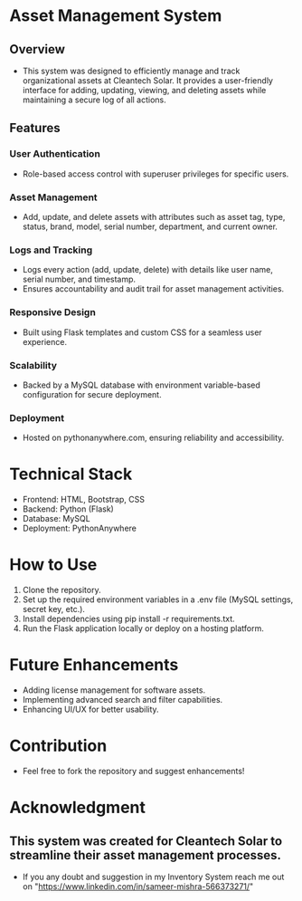 # Asset Management System
## Overview
* This system was designed to efficiently manage and track organizational assets at Cleantech Solar. It provides a user-friendly interface for adding, updating, viewing, and deleting assets while maintaining a secure log of all actions.

## Features
### User Authentication
* Role-based access control with superuser privileges for specific users.

### Asset Management
* Add, update, and delete assets with attributes such as asset tag, type, status, brand, model, serial number, department, and current owner.

### Logs and Tracking
* Logs every action (add, update, delete) with details like user name, serial number, and timestamp.
* Ensures accountability and audit trail for asset management activities.

### Responsive Design
* Built using Flask templates and custom CSS for a seamless user experience.

### Scalability
* Backed by a MySQL database with environment variable-based configuration for secure deployment.

### Deployment
* Hosted on pythonanywhere.com, ensuring reliability and accessibility.

# Technical Stack
* Frontend: HTML, Bootstrap, CSS
* Backend: Python (Flask)
* Database: MySQL
* Deployment: PythonAnywhere

# How to Use
1. Clone the repository.
2. Set up the required environment variables in a .env file (MySQL settings, secret key, etc.).
3. Install dependencies using pip install -r requirements.txt.
4. Run the Flask application locally or deploy on a hosting platform.

# Future Enhancements
* Adding license management for software assets.
* Implementing advanced search and filter capabilities.
* Enhancing UI/UX for better usability.

# Contribution
* Feel free to fork the repository and suggest enhancements!

# Acknowledgment
## This system was created for Cleantech Solar to streamline their asset management processes.

* If you any doubt and suggestion in my Inventory System reach me out on "https://www.linkedin.com/in/sameer-mishra-566373271/"
